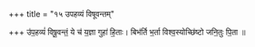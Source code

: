+++
title = "१५ उपहव्यं विषूवन्तम्"

+++
उ॑प॒हव्यं॑ विषू॒वन्तं॒ ये च॑ य॒ज्ञा गुहा॑ हि॒ताः। बिभ॑र्ति भ॒र्ता विश्व॒स्योच्छि॑ष्टो जनि॒तुः पि॒ता ॥